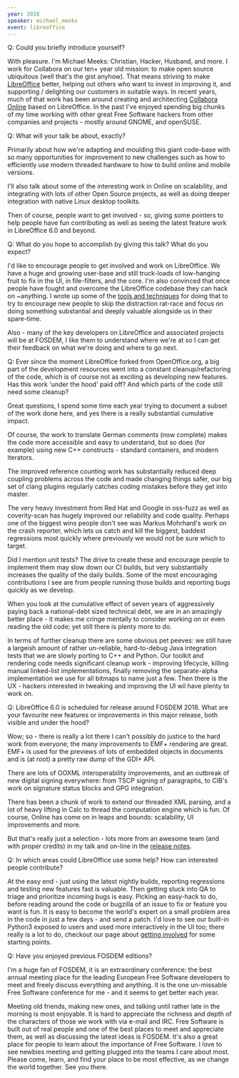 ```yaml
---
year: 2018
speaker: michael_meeks 
event: libreoffice
---
```


Q: Could you briefly introduce yourself?

With pleasure. I'm Michael Meeks: Christian, Hacker, Husband, and more. I work for Collabora on our ten+ year old mission: to make open source ubiquitous (well that's the gist anyhow). That means striving to make [LibreOffice](https://www.libreoffice.org/) better, helping out others who want to invest in improving it, and supporting / delighting our customers in suitable ways. In recent years, much of that work has been around creating and architecting [Collabora Online](https://www.collaboraoffice.com/collabora-online/) based on LibreOffice. In the past I've enjoyed spending big chunks of my time working with other great Free Software hackers from other companies and projects - mostly around GNOME, and openSUSE.

Q: What will your talk be about, exactly?

Primarily about how we're adapting and moulding this giant code-base with so many opportunities for improvement to new challenges such as how to efficiently use modern threaded hardware to how to build online and mobile versions.

I'll also talk about some of the interesting work in Online on scalability, and integrating with lots of other Open Source projects, as well as doing deeper integration with native Linux desktop toolkits.

Then of course, people want to get involved - so, giving some pointers to help people have fun contributing as well as seeing the latest feature work in LibreOffice 6.0 and beyond.

Q: What do you hope to accomplish by giving this talk? What do you expect?

I'd like to encourage people to get involved and work on LibreOffice. We have a huge and growing user-base and still truck-loads of low-hanging fruit to fix in the UI, in file-filters, and the core.  I'm also convinced that once people have fought and overcome the LibreOffice codebase they can hack on ~anything. I wrote up some of the [tools and techniques](https://people.gnome.org/~michael/data/2016-04-29-solving-problems.pdf) for doing that to try to encourage new people to skip the distraction rat-race and focus on doing something substantial and deeply valuable alongside us in their spare-time.

Also - many of the key developers on LibreOffice and associated projects will be at FOSDEM, I like them to understand where we're at so I can get their feedback on what we're doing and where to go next.

Q: Ever since the moment LibreOffice forked from OpenOffice.org, a big part of the development resources went into a constant cleanup/refactoring of the code, which is of course not as exciting as developing new features. Has this work 'under the hood' paid off? And which parts of the code still need some cleanup?

Great questions, I spend some time each year trying to document a subset of the work done here, and yes there is a really substantial cumulative impact.

Of course, the work to translate German comments (now complete) makes the code more accessible and easy to understand, but so does (for example) using new C++ constructs - standard containers, and modern iterators.

The improved reference counting work has substantially reduced deep coupling problems across the code and made changing things safer, our big set of clang plugins regularly catches coding mistakes before they get into master.

The very heavy investment from Red Hat and Google in oss-fuzz as well as coverity-scan has hugely improved our reliability and code quality. Perhaps one of the biggest wins people don't see was Markus Mohrhard's work on the crash reporter, which lets us catch and kill the biggest, baddest regressions most quickly where previously we would not be sure which to target.

Did I mention unit tests? The drive to create these and encourage people to implement them may slow down our CI builds, but very substantially increases the quality of the daily builds. Some of the most encouraging contributions I see are from people running those builds and reporting bugs quickly as we develop.

When you look at the cumulative effect of seven years of aggressively paying back a national-debt sized technical debt, we are in an amazingly better place - it makes me cringe mentally to consider working on or even reading the old code; yet still there is plenty more to do.

In terms of further cleanup there are some obvious pet peeves: we still have a largeish amount of rather un-reliable, hard-to-debug Java integration tests that we are slowly porting to C++ and Python. Our toolkit and rendering code needs significant cleanup work - improving lifecycle, killing manual linked-list implementations, finally removing the separate-alpha implementation we use for all bitmaps to name just a few. Then there is the UX - hackers interested in tweaking and improving the UI wil have plenty to work on.

Q: LibreOffice 6.0 is scheduled for release around FOSDEM 2018. What are your favourite new features or improvements in this major release, both visible and under the hood?

Wow; so - there is really a lot there I can't possibly do justice to the hard work from everyone; the many improvements to EMF+ rendering are great. EMF+ is used for the previews of lots of embedded objects in documents and is (at root) a pretty raw dump of the GDI+ API.

There are lots of OOXML interoperability improvements, and an outbreak of new digital signing everywhere: from TSCP signing of paragraphs, to CIB's work on signature status blocks and GPG integration.

There has been a chunk of work to extend our threaded XML parsing, and a lot of heavy lifting in Calc to thread the computation engine which is fun. Of course, Online has come on in leaps and bounds: scalability, UI improvements and more.

But that's really just a selection - lots more from an awesome team (and with proper credits) in my talk and on-line in the [release notes](https://wiki.documentfoundation.org/ReleaseNotes/6.0).

Q: In which areas could LibreOffice use some help? How can interested people contribute?

At the easy end - just using the latest nightly builds, reporting regressions and testing new features fast is valuable. Then getting stuck into QA to triage and prioritize incoming bugs is easy. Picking an easy-hack to do, before reading around the code or bugzilla of an issue to fix or feature you want is fun. It is easy to become the world's expert on a small problem area in the code in just a few days - and send a patch. I'd love to see our built-in Python3 exposed to users and used more interactively in the UI too; there really is a lot to do, checkout our page about [getting involved](https://www.libreoffice.org/community/get-involved/) for some starting points.

Q: Have you enjoyed previous FOSDEM editions?

I'm a huge fan of FOSDEM, it is an extraordinary conference: the best annual meeting place for the leading European Free Software developers to meet and freely discuss everything and anything. It is the one un-missable Free Software conference for me - and it seems to get better each year.

Meeting old friends, making new ones, and talking until rather late in the morning is most enjoyable. It is hard to appreciate the richness and depth of the characters of those we work with via e-mail and IRC. Free Software is built out of real people and one of the best places to meet and appreciate them, as well as discussing the latest ideas is FOSDEM. It's also a great place for people to learn about the importance of Free Software. I love to see newbies meeting and getting plugged into the teams I care about most.  Please come, learn, and find your place to be most effective, as we change the world together. See you there.

